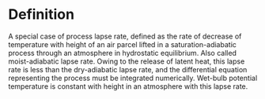 # Definition

A special case of process lapse rate, defined as the rate of decrease of
temperature with height of an air parcel lifted in a
saturation-adiabatic process through an atmosphere in hydrostatic
equilibrium. Also called moist-adiabatic lapse rate. Owing to the
release of latent heat, this lapse rate is less than the dry-adiabatic
lapse rate, and the differential equation representing the process must
be integrated numerically. Wet-bulb potential temperature is constant
with height in an atmosphere with this lapse rate.
